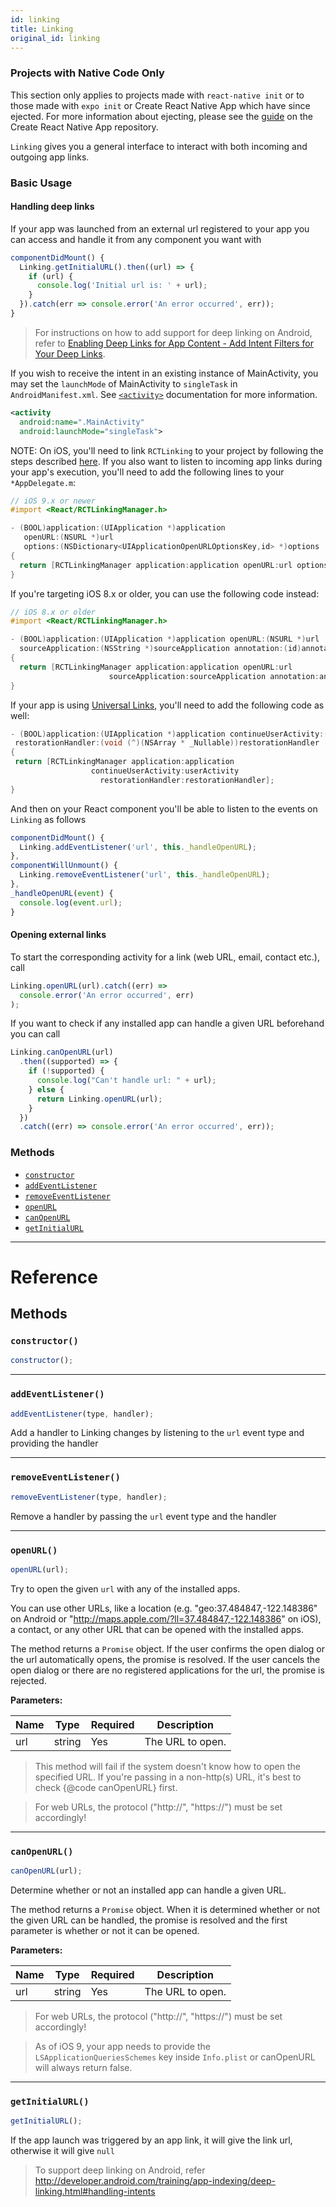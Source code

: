 ```yaml
---
id: linking
title: Linking
original_id: linking
---
```


<div class="banner-crna-ejected">
  <h3>Projects with Native Code Only</h3>
  <p>
    This section only applies to projects made with <code>react-native init</code>
    or to those made with <code>expo init</code> or Create React Native App which have since ejected. For
    more information about ejecting, please see
    the <a href="https://github.com/react-community/create-react-native-app/blob/master/EJECTING.md" target="_blank">guide</a> on
    the Create React Native App repository.
  </p>
</div>

`Linking` gives you a general interface to interact with both incoming and outgoing app links.

### Basic Usage

#### Handling deep links

If your app was launched from an external url registered to your app you can access and handle it from any component you want with

```jsx
componentDidMount() {
  Linking.getInitialURL().then((url) => {
    if (url) {
      console.log('Initial url is: ' + url);
    }
  }).catch(err => console.error('An error occurred', err));
}
```

> For instructions on how to add support for deep linking on Android, refer to [Enabling Deep Links for App Content - Add Intent Filters for Your Deep Links](http://developer.android.com/training/app-indexing/deep-linking.html#adding-filters).

If you wish to receive the intent in an existing instance of MainActivity, you may set the `launchMode` of MainActivity to `singleTask` in `AndroidManifest.xml`. See [`<activity>`](http://developer.android.com/guide/topics/manifest/activity-element.html) documentation for more information.

```xml
<activity
  android:name=".MainActivity"
  android:launchMode="singleTask">
```

NOTE: On iOS, you'll need to link `RCTLinking` to your project by following the steps described [here](linking-libraries-ios.md#manual-linking). If you also want to listen to incoming app links during your app's execution, you'll need to add the following lines to your `*AppDelegate.m`:

```objectivec
// iOS 9.x or newer
#import <React/RCTLinkingManager.h>

- (BOOL)application:(UIApplication *)application
   openURL:(NSURL *)url
   options:(NSDictionary<UIApplicationOpenURLOptionsKey,id> *)options
{
  return [RCTLinkingManager application:application openURL:url options:options];
}
```

If you're targeting iOS 8.x or older, you can use the following code instead:

```objectivec
// iOS 8.x or older
#import <React/RCTLinkingManager.h>

- (BOOL)application:(UIApplication *)application openURL:(NSURL *)url
  sourceApplication:(NSString *)sourceApplication annotation:(id)annotation
{
  return [RCTLinkingManager application:application openURL:url
                      sourceApplication:sourceApplication annotation:annotation];
}
```

If your app is using [Universal Links](https://developer.apple.com/library/prerelease/ios/documentation/General/Conceptual/AppSearch/UniversalLinks.html), you'll need to add the following code as well:

```objectivec
- (BOOL)application:(UIApplication *)application continueUserActivity:(NSUserActivity *)userActivity
 restorationHandler:(void (^)(NSArray * _Nullable))restorationHandler
{
 return [RCTLinkingManager application:application
                  continueUserActivity:userActivity
                    restorationHandler:restorationHandler];
}
```

And then on your React component you'll be able to listen to the events on `Linking` as follows

```jsx
componentDidMount() {
  Linking.addEventListener('url', this._handleOpenURL);
},
componentWillUnmount() {
  Linking.removeEventListener('url', this._handleOpenURL);
},
_handleOpenURL(event) {
  console.log(event.url);
}
```

#### Opening external links

To start the corresponding activity for a link (web URL, email, contact etc.), call

```jsx
Linking.openURL(url).catch((err) =>
  console.error('An error occurred', err)
);
```

If you want to check if any installed app can handle a given URL beforehand you can call

```jsx
Linking.canOpenURL(url)
  .then((supported) => {
    if (!supported) {
      console.log("Can't handle url: " + url);
    } else {
      return Linking.openURL(url);
    }
  })
  .catch((err) => console.error('An error occurred', err));
```

### Methods

- [`constructor`](linking.md#constructor)
- [`addEventListener`](linking.md#addeventlistener)
- [`removeEventListener`](linking.md#removeeventlistener)
- [`openURL`](linking.md#openurl)
- [`canOpenURL`](linking.md#canopenurl)
- [`getInitialURL`](linking.md#getinitialurl)

---

# Reference

## Methods

### `constructor()`

```jsx
constructor();
```

---

### `addEventListener()`

```jsx
addEventListener(type, handler);
```

Add a handler to Linking changes by listening to the `url` event type and providing the handler

---

### `removeEventListener()`

```jsx
removeEventListener(type, handler);
```

Remove a handler by passing the `url` event type and the handler

---

### `openURL()`

```jsx
openURL(url);
```

Try to open the given `url` with any of the installed apps.

You can use other URLs, like a location (e.g. "geo:37.484847,-122.148386" on Android or "http://maps.apple.com/?ll=37.484847,-122.148386" on iOS), a contact, or any other URL that can be opened with the installed apps.

The method returns a `Promise` object. If the user confirms the open dialog or the url automatically opens, the promise is resolved. If the user cancels the open dialog or there are no registered applications for the url, the promise is rejected.

**Parameters:**

| Name | Type   | Required | Description      |
| ---- | ------ | -------- | ---------------- |
| url  | string | Yes      | The URL to open. |

> This method will fail if the system doesn't know how to open the specified URL. If you're passing in a non-http(s) URL, it's best to check {@code canOpenURL} first.

> For web URLs, the protocol ("http://", "https://") must be set accordingly!

---

### `canOpenURL()`

```jsx
canOpenURL(url);
```

Determine whether or not an installed app can handle a given URL.

The method returns a `Promise` object. When it is determined whether or not the given URL can be handled, the promise is resolved and the first parameter is whether or not it can be opened.

**Parameters:**

| Name | Type   | Required | Description      |
| ---- | ------ | -------- | ---------------- |
| url  | string | Yes      | The URL to open. |

> For web URLs, the protocol ("http://", "https://") must be set accordingly!

> As of iOS 9, your app needs to provide the `LSApplicationQueriesSchemes` key inside `Info.plist` or canOpenURL will always return false.

---

### `getInitialURL()`

```jsx
getInitialURL();
```

If the app launch was triggered by an app link, it will give the link url, otherwise it will give `null`

> To support deep linking on Android, refer http://developer.android.com/training/app-indexing/deep-linking.html#handling-intents
